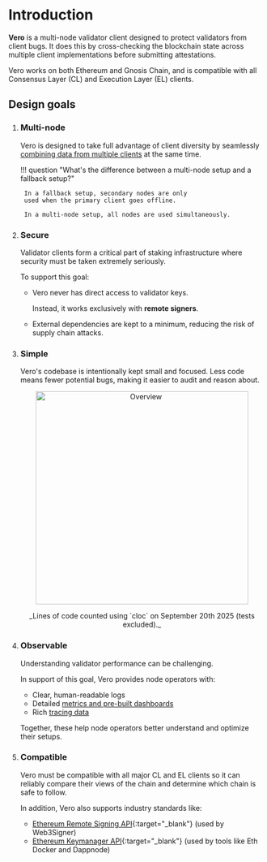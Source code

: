 # Introduction

**Vero** is a multi-node validator client designed to protect validators
from client bugs. It does this by cross-checking the blockchain
state across multiple client implementations before submitting
attestations.

Vero works on both Ethereum and Gnosis Chain, and is compatible with
all Consensus Layer (CL) and Execution Layer (EL) clients.

## Design goals

1. ### Multi-node

    Vero is designed to take full advantage of client diversity by
    seamlessly [combining data from multiple clients](reference/using_multiple_beacon_nodes.md)
    at the same time.

    !!! question "What's the difference between a multi-node setup and a fallback setup?"

        In a fallback setup, secondary nodes are only
        used when the primary client goes offline.

        In a multi-node setup, all nodes are used simultaneously.

2. ### Secure

    Validator clients form a critical part of staking infrastructure
    where security must be taken extremely seriously.

    To support this goal:

    - Vero never has direct access to validator keys.

        Instead, it works exclusively with **remote signers**.

    - External dependencies are kept to a minimum, reducing the risk
       of supply chain attacks.

3. ### Simple

    Vero's codebase is intentionally kept small and focused.
    Less code means fewer potential bugs, making it easier to audit
    and reason about.

    <p align="center">
      <img alt="Overview" src="../assets/scatter-loc-dependencies.png" style="width: 30em;">
    </p>

    <p align="center">
      _Lines of code counted using `cloc` on September 20th 2025 (tests excluded)._
    </p>

4. ### Observable

    Understanding validator performance can be challenging.

    In support of this goal, Vero provides node operators with:

    - Clear, human-readable logs
    - Detailed [metrics and pre-built dashboards](reference/instrumentation.md#metrics)
    - Rich [tracing data](reference/instrumentation.md#tracing)

    Together, these help node operators better understand and optimize
    their setups.

5. ### Compatible

    Vero must be compatible with all major CL and EL clients
    so it can reliably compare their views of the chain
    and determine which chain is safe to follow.

    In addition, Vero also supports industry standards like:

    - [Ethereum Remote Signing API](https://github.com/ethereum/remote-signing-api){:target="_blank"}
      (used by Web3Signer)
    - [Ethereum Keymanager API](https://github.com/ethereum/keymanager-APIs){:target="_blank"}
      (used by tools like Eth Docker and Dappnode)
